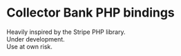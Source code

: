 # Collector Bank PHP bindings

Heavily inspired by the Stripe PHP library.  
Under development.  
Use at own risk.  

